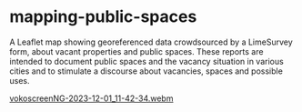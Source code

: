 # mapping-public-spaces
A Leaflet map showing georeferenced data crowdsourced by a LimeSurvey form, about vacant properties and public spaces.
These reports are intended to document public spaces and the vacancy situation in various cities and to stimulate a discourse about vacancies, spaces and possible uses.

[vokoscreenNG-2023-12-01_11-42-34.webm](https://github.com/Collaboratorio-Alba/mapping-public-spaces/assets/6873524/d33f5496-6b38-429c-8b80-8528ca0e868e)

